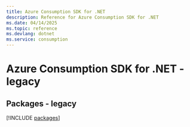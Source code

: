 ```yaml
---
title: Azure Consumption SDK for .NET
description: Reference for Azure Consumption SDK for .NET
ms.date: 04/14/2025
ms.topic: reference
ms.devlang: dotnet
ms.service: consumption
---
```

# Azure Consumption SDK for .NET - legacy
## Packages - legacy
[!INCLUDE [packages](consumption-index.md)]